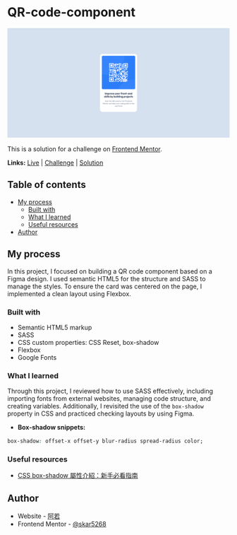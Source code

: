 # QR-code-component

![](./screenshot.png)

This is a solution for a challenge on [Frontend Mentor](https://www.frontendmentor.io/).

**Links:** [Live](https://skar5268.github.io/QR-code-component) | [Challenge](https://www.frontendmentor.io/challenges/qr-code-component-iux_sIO_H) | [Solution](https://www.frontendmentor.io/solutions/qr-code-component-with-html5-sass-and-flexbox-kTyr9wKQNb)

## Table of contents

- [My process](#my-process)
  - [Built with](#built-with)
  - [What I learned](#what-i-learned)
  - [Useful resources](#useful-resources)
- [Author](#author)

## My process

In this project, I focused on building a QR code component based on a Figma design. I used semantic HTML5 for the structure and SASS to manage the styles. To ensure the card was centered on the page, I implemented a clean layout using Flexbox.


### Built with

- Semantic HTML5 markup
- SASS
- CSS custom properties: CSS Reset, box-shadow
- Flexbox
- Google Fonts

### What I learned

Through this project, I reviewed  how to use SASS effectively, including importing fonts from external websites, managing code structure, and creating variables. Additionally, I revisited the use of the `box-shadow` property in CSS and practiced checking layouts by using Figma.


- **Box-shadow snippets:**
```css
box-shadow: offset-x offset-y blur-radius spread-radius color;
```

### Useful resources

- [CSS box-shadow 屬性介紹：新手必看指南](https://realnewbie.com/coding/css/css-box-shadow/)


## Author

- Website - [阿若](https://skar5268.github.io/)
- Frontend Mentor - [@skar5268](https://www.frontendmentor.io/profile/skar5268)
